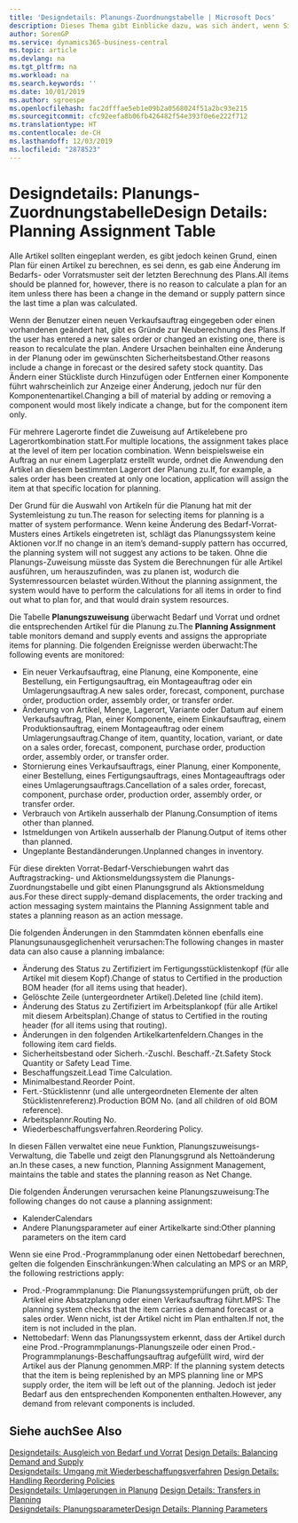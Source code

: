 ```yaml
---
title: 'Designdetails: Planungs-Zuordnungstabelle | Microsoft Docs'
description: Dieses Thema gibt Einblicke dazu, was sich ändert, wenn Sie einen Artikel für die Planung ändern.
author: SorenGP
ms.service: dynamics365-business-central
ms.topic: article
ms.devlang: na
ms.tgt_pltfrm: na
ms.workload: na
ms.search.keywords: ''
ms.date: 10/01/2019
ms.author: sgroespe
ms.openlocfilehash: fac2dfffae5eb1e09b2a0568024f51a2bc93e215
ms.sourcegitcommit: cfc92eefa8b06fb426482f54e393f0e6e222f712
ms.translationtype: HT
ms.contentlocale: de-CH
ms.lasthandoff: 12/03/2019
ms.locfileid: "2878523"
---
```

# <a name="design-details-planning-assignment-table"></a><span data-ttu-id="b4123-103">Designdetails: Planungs-Zuordnungstabelle</span><span class="sxs-lookup"><span data-stu-id="b4123-103">Design Details: Planning Assignment Table</span></span>
<span data-ttu-id="b4123-104">Alle Artikel sollten eingeplant werden, es gibt jedoch keinen Grund, einen Plan für einen Artikel zu berechnen, es sei denn, es gab eine Änderung im Bedarfs- oder Vorratsmuster seit der letzten Berechnung des Plans.</span><span class="sxs-lookup"><span data-stu-id="b4123-104">All items should be planned for, however, there is no reason to calculate a plan for an item unless there has been a change in the demand or supply pattern since the last time a plan was calculated.</span></span>  

<span data-ttu-id="b4123-105">Wenn der Benutzer einen neuen Verkaufsauftrag eingegeben oder einen vorhandenen geändert hat, gibt es Gründe zur Neuberechnung des Plans.</span><span class="sxs-lookup"><span data-stu-id="b4123-105">If the user has entered a new sales order or changed an existing one, there is reason to recalculate the plan.</span></span> <span data-ttu-id="b4123-106">Andere Ursachen beinhalten eine Änderung in der Planung oder im gewünschten Sicherheitsbestand.</span><span class="sxs-lookup"><span data-stu-id="b4123-106">Other reasons include a change in forecast or the desired safety stock quantity.</span></span> <span data-ttu-id="b4123-107">Das Ändern einer Stückliste durch Hinzufügen oder Entfernen einer Komponente führt wahrscheinlich zur Anzeige einer Änderung, jedoch nur für den Komponentenartikel.</span><span class="sxs-lookup"><span data-stu-id="b4123-107">Changing a bill of material by adding or removing a component would most likely indicate a change, but for the component item only.</span></span>  

<span data-ttu-id="b4123-108">Für mehrere Lagerorte findet die Zuweisung auf Artikelebene pro Lagerortkombination statt.</span><span class="sxs-lookup"><span data-stu-id="b4123-108">For multiple locations, the assignment takes place at the level of item per location combination.</span></span> <span data-ttu-id="b4123-109">Wenn beispielsweise ein Auftrag an nur einem Lagerplatz erstellt wurde, ordnet die Anwendung den Artikel an diesem bestimmten Lagerort der Planung zu.</span><span class="sxs-lookup"><span data-stu-id="b4123-109">If, for example, a sales order has been created at only one location, application will assign the item at that specific location for planning.</span></span>  

<span data-ttu-id="b4123-110">Der Grund für die Auswahl von Artikeln für die Planung hat mit der Systemleistung zu tun.</span><span class="sxs-lookup"><span data-stu-id="b4123-110">The reason for selecting items for planning is a matter of system performance.</span></span> <span data-ttu-id="b4123-111">Wenn keine Änderung des Bedarf-Vorrat-Musters eines Artikels eingetreten ist, schlägt das Planungssystem keine Aktionen vor.</span><span class="sxs-lookup"><span data-stu-id="b4123-111">If no change in an item’s demand-supply pattern has occurred, the planning system will not suggest any actions to be taken.</span></span> <span data-ttu-id="b4123-112">Ohne die Planungs-Zuweisung müsste das System die Berechnungen für alle Artikel ausführen, um herauszufinden, was zu planen ist, wodurch die Systemressourcen belastet würden.</span><span class="sxs-lookup"><span data-stu-id="b4123-112">Without the planning assignment, the system would have to perform the calculations for all items in order to find out what to plan for, and that would drain system resources.</span></span>  

<span data-ttu-id="b4123-113">Die Tabelle **Planungszuweisung** überwacht Bedarf und Vorrat und ordnet die entsprechenden Artikel für die Planung zu.</span><span class="sxs-lookup"><span data-stu-id="b4123-113">The **Planning Assignment** table monitors demand and supply events and assigns the appropriate items for planning.</span></span> <span data-ttu-id="b4123-114">Die folgenden Ereignisse werden überwacht:</span><span class="sxs-lookup"><span data-stu-id="b4123-114">The following events are monitored:</span></span>  

* <span data-ttu-id="b4123-115">Ein neuer Verkaufsauftrag, eine Planung, eine Komponente, eine Bestellung, ein Fertigungsauftrag, ein Montageauftrag oder ein Umlagerungsauftrag.</span><span class="sxs-lookup"><span data-stu-id="b4123-115">A new sales order, forecast, component, purchase order, production order, assembly order, or transfer order.</span></span>  
* <span data-ttu-id="b4123-116">Änderung von Artikel, Menge, Lagerort, Variante oder Datum auf einem Verkaufsauftrag, Plan, einer Komponente, einem Einkaufsauftrag, einem Produktionsauftrag, einem Montageauftrag oder einem Umlagerungsauftrag.</span><span class="sxs-lookup"><span data-stu-id="b4123-116">Change of item, quantity, location, variant, or date on a sales order, forecast, component, purchase order, production order, assembly order, or transfer order.</span></span>  
* <span data-ttu-id="b4123-117">Stornierung eines Verkaufsauftrags, einer Planung, einer Komponente, einer Bestellung, eines Fertigungsauftrags, eines Montageauftrags oder eines Umlagerungsauftrags.</span><span class="sxs-lookup"><span data-stu-id="b4123-117">Cancellation of a sales order, forecast, component, purchase order, production order, assembly order, or transfer order.</span></span>  
* <span data-ttu-id="b4123-118">Verbrauch von Artikeln ausserhalb der Planung.</span><span class="sxs-lookup"><span data-stu-id="b4123-118">Consumption of items other than planned.</span></span>  
* <span data-ttu-id="b4123-119">Istmeldungen von Artikeln ausserhalb der Planung.</span><span class="sxs-lookup"><span data-stu-id="b4123-119">Output of items other than planned.</span></span>  
* <span data-ttu-id="b4123-120">Ungeplante Bestandänderungen.</span><span class="sxs-lookup"><span data-stu-id="b4123-120">Unplanned changes in inventory.</span></span>  

<span data-ttu-id="b4123-121">Für diese direkten Vorrat-Bedarf-Verschiebungen wahrt das Auftragstracking- und Aktionsmeldungssystem die Planungs-Zuordnungstabelle und gibt einen Planungsgrund als Aktionsmeldung aus.</span><span class="sxs-lookup"><span data-stu-id="b4123-121">For these direct supply-demand displacements, the order tracking and action messaging system maintains the Planning Assignment table and states a planning reason as an action message.</span></span>  

<span data-ttu-id="b4123-122">Die folgenden Änderungen in den Stammdaten können ebenfalls eine Planungsunausgeglichenheit verursachen:</span><span class="sxs-lookup"><span data-stu-id="b4123-122">The following changes in master data can also cause a planning imbalance:</span></span>  

* <span data-ttu-id="b4123-123">Änderung des Status zu Zertifiziert im Fertigungsstücklistenkopf (für alle Artikel mit diesem Kopf).</span><span class="sxs-lookup"><span data-stu-id="b4123-123">Change of status to Certified in the production BOM header (for all items using that header).</span></span>  
* <span data-ttu-id="b4123-124">Gelöschte Zeile (untergeordneter Artikel).</span><span class="sxs-lookup"><span data-stu-id="b4123-124">Deleted line (child item).</span></span>  
* <span data-ttu-id="b4123-125">Änderung des Status zu Zertifiziert im Arbeitsplankopf (für alle Artikel mit diesem Arbeitsplan).</span><span class="sxs-lookup"><span data-stu-id="b4123-125">Change of status to Certified in the routing header (for all items using that routing).</span></span>  
* <span data-ttu-id="b4123-126">Änderungen in den folgenden Artikelkartenfeldern.</span><span class="sxs-lookup"><span data-stu-id="b4123-126">Changes in the following item card fields.</span></span>  
* <span data-ttu-id="b4123-127">Sicherheitsbestand oder Sicherh.-Zuschl. Beschaff.-Zt.</span><span class="sxs-lookup"><span data-stu-id="b4123-127">Safety Stock Quantity or Safety Lead Time.</span></span>  
* <span data-ttu-id="b4123-128">Beschaffungszeit.</span><span class="sxs-lookup"><span data-stu-id="b4123-128">Lead Time Calculation.</span></span>  
* <span data-ttu-id="b4123-129">Minimalbestand.</span><span class="sxs-lookup"><span data-stu-id="b4123-129">Reorder Point.</span></span>  
* <span data-ttu-id="b4123-130">Fert.-Stücklistennr (und alle untergeordneten Elemente der alten Stücklistenreferenz).</span><span class="sxs-lookup"><span data-stu-id="b4123-130">Production BOM No. (and all children of old BOM reference).</span></span>  
* <span data-ttu-id="b4123-131">Arbeitsplannr.</span><span class="sxs-lookup"><span data-stu-id="b4123-131">Routing No.</span></span>  
* <span data-ttu-id="b4123-132">Wiederbeschaffungsverfahren.</span><span class="sxs-lookup"><span data-stu-id="b4123-132">Reordering Policy.</span></span>  

<span data-ttu-id="b4123-133">In diesen Fällen verwaltet eine neue Funktion, Planungszuweisungs-Verwaltung, die Tabelle und zeigt den Planungsgrund als Nettoänderung an.</span><span class="sxs-lookup"><span data-stu-id="b4123-133">In these cases, a new function, Planning Assignment Management, maintains the table and states the planning reason as Net Change.</span></span>  

<span data-ttu-id="b4123-134">Die folgenden Änderungen verursachen keine Planungszuweisung:</span><span class="sxs-lookup"><span data-stu-id="b4123-134">The following changes do not cause a planning assignment:</span></span>  

* <span data-ttu-id="b4123-135">Kalender</span><span class="sxs-lookup"><span data-stu-id="b4123-135">Calendars</span></span>  
* <span data-ttu-id="b4123-136">Andere Planungsparameter auf einer Artikelkarte sind:</span><span class="sxs-lookup"><span data-stu-id="b4123-136">Other planning parameters on the item card</span></span>  

<span data-ttu-id="b4123-137">Wenn sie eine Prod.-Programmplanung oder einen Nettobedarf berechnen, gelten die folgenden Einschränkungen:</span><span class="sxs-lookup"><span data-stu-id="b4123-137">When calculating an MPS or an MRP, the following restrictions apply:</span></span>  

* <span data-ttu-id="b4123-138">Prod.-Programmplanung: Die Planungssystemprüfungen prüft, ob der Artikel eine Absatzplanung oder einen Verkaufsauftrag führt.</span><span class="sxs-lookup"><span data-stu-id="b4123-138">MPS: The planning system checks that the item carries a demand forecast or a sales order.</span></span> <span data-ttu-id="b4123-139">Wenn nicht, ist der Artikel nicht im Plan enthalten.</span><span class="sxs-lookup"><span data-stu-id="b4123-139">If not, the item is not included in the plan.</span></span>  
* <span data-ttu-id="b4123-140">Nettobedarf: Wenn das Planungssystem erkennt, dass der Artikel durch eine Prod.-Programmplanungs-Planungszeile oder einen Prod.-Programmplanungs-Beschaffungsauftrag aufgefüllt wird, wird der Artikel aus der Planung genommen.</span><span class="sxs-lookup"><span data-stu-id="b4123-140">MRP: If the planning system detects that the item is being replenished by an MPS planning line or MPS supply order, the item will be left out of the planning.</span></span> <span data-ttu-id="b4123-141">Jedoch ist jeder Bedarf aus den entsprechenden Komponenten enthalten.</span><span class="sxs-lookup"><span data-stu-id="b4123-141">However, any demand from relevant components is included.</span></span>  

## <a name="see-also"></a><span data-ttu-id="b4123-142">Siehe auch</span><span class="sxs-lookup"><span data-stu-id="b4123-142">See Also</span></span>  
<span data-ttu-id="b4123-143">[Designdetails: Ausgleich von Bedarf und Vorrat](design-details-balancing-demand-and-supply.md) </span><span class="sxs-lookup"><span data-stu-id="b4123-143">[Design Details: Balancing Demand and Supply](design-details-balancing-demand-and-supply.md) </span></span>  
<span data-ttu-id="b4123-144">[Designdetails: Umgang mit Wiederbeschaffungsverfahren](design-details-handling-reordering-policies.md) </span><span class="sxs-lookup"><span data-stu-id="b4123-144">[Design Details: Handling Reordering Policies](design-details-handling-reordering-policies.md) </span></span>  
<span data-ttu-id="b4123-145">[Designdetails: Umlagerungen in Planung](design-details-transfers-in-planning.md) </span><span class="sxs-lookup"><span data-stu-id="b4123-145">[Design Details: Transfers in Planning](design-details-transfers-in-planning.md) </span></span>  
[<span data-ttu-id="b4123-146">Designdetails: Planungsparameter</span><span class="sxs-lookup"><span data-stu-id="b4123-146">Design Details: Planning Parameters</span></span>](design-details-planning-parameters.md)  
